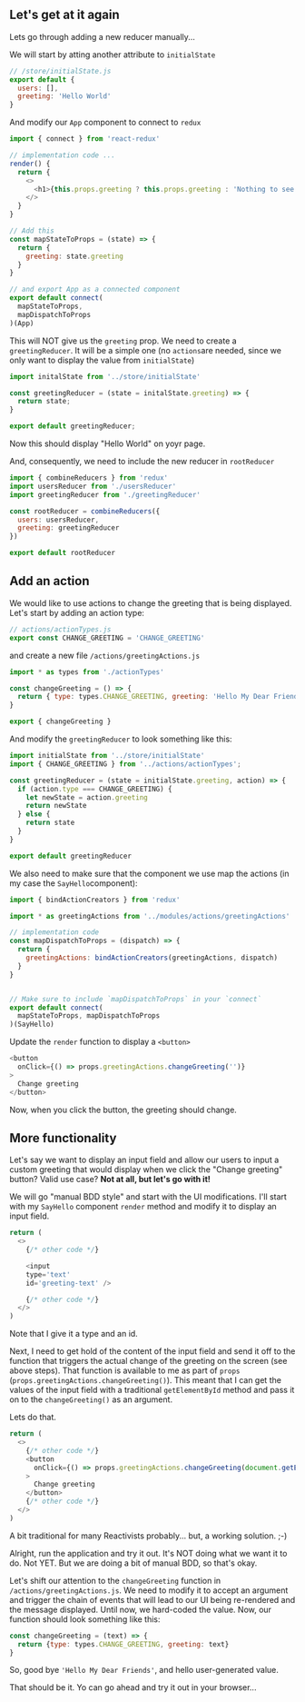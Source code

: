 ## Let's get at it again

Lets go through adding a new reducer manually...

We will start by atting another attribute to `initialState`

```javascript
// /store/initialState.js
export default {
  users: [],
  greeting: 'Hello World'
}
```

And modify our `App` component to connect to `redux`

```javascript
import { connect } from 'react-redux'

// implementation code ...
render() {
  return {
    <>
      <h1>{this.props.greeting ? this.props.greeting : 'Nothing to see!'}</h1>
    </>
  }
}

// Add this
const mapStateToProps = (state) => {
  return {
    greeting: state.greeting
  }
}

// and export App as a connected component
export default connect(
  mapStateToProps,
  mapDispatchToProps
)(App)
```

This will NOT give us the `greeting` prop. We need to create a `greetingReducer`. It will be a simple one (no `actions`are needed, since we only want to display the value from `initialState`)

```javascript
import initalState from '../store/initialState'

const greetingReducer = (state = initalState.greeting) => {
  return state;
}

export default greetingReducer;
```

Now this should display "Hello World" on yoyr page.

And, consequently, we need to include the new reducer in `rootReducer`

```javascript
import { combineReducers } from 'redux'
import usersReducer from './usersReducer'
import greetingReducer from './greetingReducer'

const rootReducer = combineReducers({
  users: usersReducer,
  greeting: greetingReducer
})

export default rootReducer
```


## Add an action

We would like to use actions to change the greeting that is being displayed. Let's start by adding an action type:

```javascript
// actions/actionTypes.js
export const CHANGE_GREETING = 'CHANGE_GREETING'
```

and create a new file `/actions/greetingActions.js`

```javascript
import * as types from './actionTypes'

const changeGreeting = () => {
  return { type: types.CHANGE_GREETING, greeting: 'Hello My Dear Friends' }
}

export { changeGreeting }
```

And modify the `greetingReducer` to look something like this:

```javascript
import initialState from '../store/initialState'
import { CHANGE_GREETING } from '../actions/actionTypes';

const greetingReducer = (state = initialState.greeting, action) => {
  if (action.type === CHANGE_GREETING) {
    let newState = action.greeting
    return newState
  } else {
    return state
  }
}

export default greetingReducer
```

We also need to make sure that the component we use map the actions (in my case the `SayHello`component):

```javascript
import { bindActionCreators } from 'redux'

import * as greetingActions from '../modules/actions/greetingActions'

// implementation code
const mapDispatchToProps = (dispatch) => {
  return {
    greetingActions: bindActionCreators(greetingActions, dispatch)
  }
}


// Make sure to include `mapDispatchToProps` in your `connect`
export default connect(
  mapStateToProps, mapDispatchToProps
)(SayHello)
```

Update the `render` function to display a `<button>`

```javascript
<button
  onClick={() => props.greetingActions.changeGreeting('')}
>
  Change greeting
</button>
```

Now, when you click the button, the greeting should change.


## More functionality

Let's say we want to display an input field and allow our users to input a custom greeting that would display when we click the "Change greeting" button? Valid use case? **Not at all, but let's go with it!**

We will go "manual BDD style" and start with the UI modifications. I'll start with my `SayHello` component `render` method and modify it to display an input field.

```javascript
return (
  <>
    {/* other code */}

    <input
    type='text'
    id='greeting-text' />

    {/* other code */}
  </>
)
```
Note that I give it a type and an id.

Next, I need to get hold of the content of the input field and send it off to the function that triggers the actual change of the greeting on the screen (see above steps). That function is available to me as part of `props` (`props.greetingActions.changeGreeting()`). This meant that I can get the values of the input field with a traditional `getElementById` method and pass it on to the `changeGreeting()` as an argument.

Lets do that.

```javascript
return (
  <>
    {/* other code */}
    <button
      onClick={() => props.greetingActions.changeGreeting(document.getElementById('greeting-text').value)}
    >
      Change greeting
    </button>
    {/* other code */}
  </>
)
```

A bit traditional for many Reactivists probably... but, a working solution. ;-)

Alright, run the application and try it out. It's NOT doing what we want it to do. Not YET. But we are doing a bit of manual BDD, so that's okay.

Let's shift our attention to the `changeGreeting` function in `/actions/greetingActions.js`. We need to modify it to accept an argument and trigger the chain of events that will lead to our UI being re-rendered and the message displayed. Until now, we hard-coded the value. Now, our function should look something like this:

```javascript
const changeGreeting = (text) => {
  return {type: types.CHANGE_GREETING, greeting: text}
}

```

So, good bye `'Hello My Dear Friends'`, and hello user-generated value.

That should be it. Yo can go ahead and try it out in your browser...
